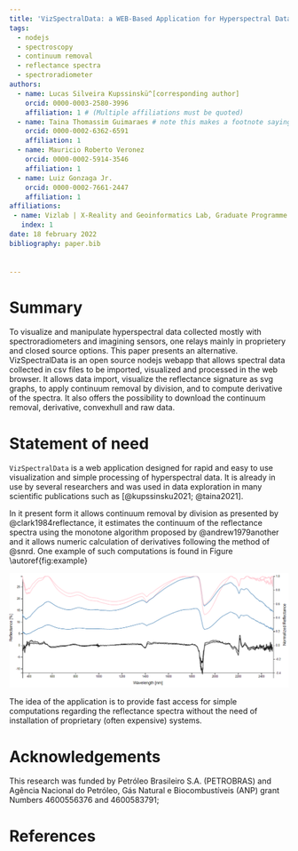 ```yaml
---
title: 'VizSpectralData: a WEB-Based Application for Hyperspectral Data Visualization'
tags:
  - nodejs
  - spectroscopy
  - continuum removal
  - reflectance spectra
  - spectroradiometer
authors:
  - name: Lucas Silveira Kupssinskü^[corresponding author]
    orcid: 0000-0003-2580-3996
    affiliation: 1 # (Multiple affiliations must be quoted)
  - name: Taina Thomassim Guimaraes # note this makes a footnote saying 'co-first author'
    orcid: 0000-0002-6362-6591
    affiliation: 1
  - name: Mauricio Roberto Veronez
    orcid: 0000-0002-5914-3546
    affiliation: 1
  - name: Luiz Gonzaga Jr.
    orcid: 0000-0002-7661-2447
    affiliation: 1
affiliations:
 - name: Vizlab | X-Reality and Geoinformatics Lab, Graduate Programme in Applied Computing, Unisinos University, São Leopoldo, 93022-750, RS, Brazil
   index: 1
date: 18 february 2022
bibliography: paper.bib


---
```


# Summary

To visualize and manipulate hyperspectral data collected mostly with 
spectroradiometers and imagining sensors, one relays mainly in proprietery 
and closed source options. This paper presents an alternative. VizSpectralData 
is an open source nodejs webapp that allows spectral data collected in 
csv files to be imported, visualized and processed in the web browser. 
It allows data import, visualize the reflectance signature as svg graphs, 
to apply continuum removal by division, and to compute derivative of the 
spectra. It also offers the possibility to download the continuum removal, 
derivative, convexhull and raw data.

# Statement of need

`VizSpectralData` is a web application designed for rapid and easy to use
visualization and simple processing of hyperspectral data. It is already
in use by several researchers and was used in data exploration in many
scientific publications such as [@kupssinsku2021; @taina2021].

In it present form it allows continuum removal by division as presented by
@clark1984reflectance, it estimates the continuum of the reflectance
spectra using the monotone algorithm proposed by @andrew1979another and
it allows numeric calculation of derivatives following the method of
@snrd. One example of such computations is found in Figure \autoref{fig:example} 

![Visualization of two distinct spectral signatures with continuun removal, convex hull and derivative.\label{fig:example}](figure.png)

The idea of the application is to provide fast access for simple
computations regarding the reflectance spectra without the need of installation 
of proprietary (often expensive) systems. 

# Acknowledgements

This research was funded by Petróleo Brasileiro S.A. (PETROBRAS) and Agência Nacional do Petróleo, Gás Natural e Biocombustíveis (ANP) grant Numbers 4600556376 and 4600583791;

# References